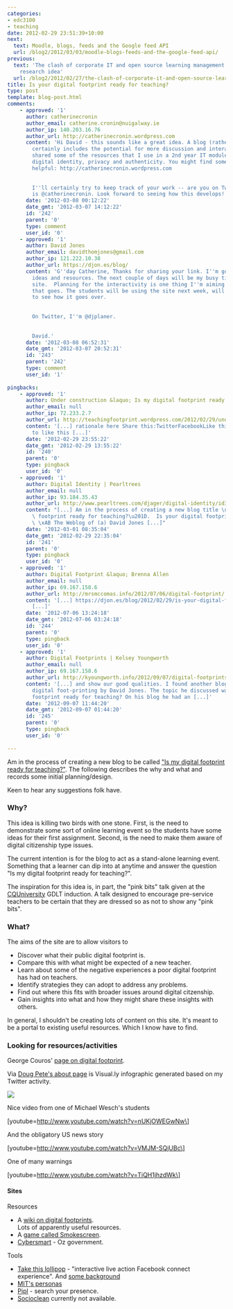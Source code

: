 ```yaml
---
categories:
- edc3100
- teaching
date: 2012-02-29 23:51:39+10:00
next:
  text: Moodle, blogs, feeds and the Google feed API
  url: /blog2/2012/03/03/moodle-blogs-feeds-and-the-google-feed-api/
previous:
  text: 'The clash of corporate IT and open source learning management system: a nascent
    research idea'
  url: /blog2/2012/02/27/the-clash-of-corporate-it-and-open-source-learning-management-system-a-nascent-research-idea/
title: Is your digital footprint ready for teaching?
type: post
template: blog-post.html
comments:
    - approved: '1'
      author: catherinecronin
      author_email: catherine.cronin@nuigalway.ie
      author_ip: 140.203.16.76
      author_url: http://catherinecronin.wordpress.com
      content: 'Hi David - this sounds like a great idea. A blog (rather than a website)
        certainly includes the potential for more discussion and interaction. I recently
        shared some of the resources that I use in a 2nd year IT module which explore
        digital identity, privacy and authenticity. You might find some of those resources
        helpful: http://catherinecronin.wordpress.com
    
    
        I''ll certainly try to keep track of your work -- are you on Twitter? My username
        is @catherinecronin. Look forward to seeing how this develops!'
      date: '2012-03-08 00:12:22'
      date_gmt: '2012-03-07 14:12:22'
      id: '242'
      parent: '0'
      type: comment
      user_id: '0'
    - approved: '1'
      author: David Jones
      author_email: davidthomjones@gmail.com
      author_ip: 121.222.10.38
      author_url: https://djon.es/blog/
      content: 'G''day Catherine, Thanks for sharing your link. I''m going to be borrowing
        ideas and resources. The next couple of days will be my busy time designing this
        site.  Planning for the interactivity is one thing I''m aiming for, will see how
        that goes. The students will be using the site next week, will be interesting
        to see how it goes over.
    
    
        On Twitter, I''m @djplaner.
    
    
        David.'
      date: '2012-03-08 06:52:31'
      date_gmt: '2012-03-07 20:52:31'
      id: '243'
      parent: '242'
      type: comment
      user_id: '1'
    
pingbacks:
    - approved: '1'
      author: Under construction &laquo; Is my digital footprint ready for teaching?
      author_email: null
      author_ip: 72.233.2.7
      author_url: http://teachingfootprint.wordpress.com/2012/02/29/under-construction/
      content: '[...] rationale here Share this:TwitterFacebookLike this:LikeBe the first
        to like this [...]'
      date: '2012-02-29 23:55:22'
      date_gmt: '2012-02-29 13:55:22'
      id: '240'
      parent: '0'
      type: pingback
      user_id: '0'
    - approved: '1'
      author: Digital Identity | Pearltrees
      author_email: null
      author_ip: 93.184.35.43
      author_url: http://www.pearltrees.com/djager/digital-identity/id3114926#pearl36756573&show=reveal,6
      content: "[...] Am in the process of creating a new blog title \u201CIs your digital\
        \ footprint ready for teaching?\u201D.  Is your digital footprint ready for teaching?\
        \ \xAB The Weblog of (a) David Jones [...]"
      date: '2012-03-01 08:35:04'
      date_gmt: '2012-02-29 22:35:04'
      id: '241'
      parent: '0'
      type: pingback
      user_id: '0'
    - approved: '1'
      author: Digital Footprint &laquo; Brenna Allen
      author_email: null
      author_ip: 69.167.158.6
      author_url: http://mrsmccomas.info/2012/07/06/digital-footprint/
      content: '[...] https://djon.es/blog/2012/02/29/is-your-digital-footprint-ready-for-teaching/
        [...]'
      date: '2012-07-06 13:24:18'
      date_gmt: '2012-07-06 03:24:18'
      id: '244'
      parent: '0'
      type: pingback
      user_id: '0'
    - approved: '1'
      author: Digital Footprints | Kelsey Youngworth
      author_email: null
      author_ip: 69.167.158.6
      author_url: http://kyoungworth.info/2012/09/07/digital-footprints-2/
      content: '[...] and show our good qualities. I found another blog on the topic of
        digital foot-printing by David Jones. The topic he discussed was Is your digital
        footprint ready for teaching? On his blog he had an [...]'
      date: '2012-09-07 11:44:20'
      date_gmt: '2012-09-07 01:44:20'
      id: '245'
      parent: '0'
      type: pingback
      user_id: '0'
    
---
```

Am in the process of creating a new blog to be called ["Is my digital footprint ready for teaching?"](http://teachingfootprint.wordpress.com/). The following describes the why and what and records some initial planning/design.

Keen to hear any suggestions folk have.

### Why?

This idea is killing two birds with one stone. First, is the need to demonstrate some sort of online learning event so the students have some ideas for their first assignment. Second, is the need to make them aware of digital citizenship type issues.

The current intention is for the blog to act as a stand-alone learning event. Something that a learner can dip into at anytime and answer the question "Is my digital footprint ready for teaching?".

The inspiration for this idea is, in part, the "pink bits" talk given at the [CQUniversity](http://www.cqu.edu.au/) GDLT induction. A talk designed to encourage pre-service teachers to be certain that they are dressed so as not to show any "pink bits".

### What?

The aims of the site are to allow visitors to

- Discover what their public digital footprint is.
- Compare this with what might be expected of a new teacher.
- Learn about some of the negative experiences a poor digital footprint has had on teachers.
- Identify strategies they can adopt to address any problems.
- Find out where this fits with broader issues around digital citzenship.
- Gain insights into what and how they might share these insights with others.

In general, I shouldn't be creating lots of content on this site. It's meant to be a portal to existing useful resources. Which I know have to find.

### Looking for resources/activities

George Couros' [page on digital footprint](http://georgecouros.ca/blog/my-digital-footprint).

Via [Doug Pete's about page](http://dougpete.wordpress.com/about/) is Visual.ly infographic generated based on my Twitter activity.

[![](http://bit.ly/yXhW6f)](http://visual.ly/)

Nice video from one of Michael Wesch's students

\[youtube=http://www.youtube.com/watch?v=nUKjOWEGwNw\]

And the obligatory US news story

\[youtube=http://www.youtube.com/watch?v=VMJM-SQjUBc\]

One of many warnings

\[youtube=http://www.youtube.com/watch?v=TiQH1jhzdWk\]

#### Sites

Resources

- A [wiki on digital footprints](http://ransomtech.wikispaces.com/Digital+Footprints).  
    Lots of apparently useful resources.
- A [game called Smokescreen](http://www.smokescreengame.com/).
- [Cybersmart](http://www.cybersmart.gov.au/) - Oz government.

Tools

- [Take this lollipop](http://www.takethislollipop.com/) - "interactive live action Facebook connect experience". And [some background](http://www.forbes.com/sites/kashmirhill/2011/10/18/take-this-lollipop-and-get-your-very-own-creepy-facebook-stalker/)
- [MIT's personas](http://personas.media.mit.edu/)
- [Pipl](http://pipl.com/) - search your presence.
- [Socioclean](http://www.socioclean.com/) currently not available.